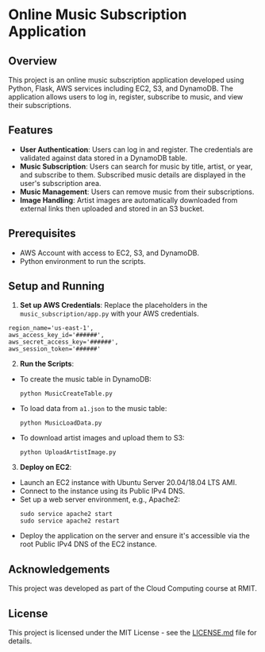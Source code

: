 # Online Music Subscription Application

## Overview
This project is an online music subscription application developed using Python, Flask, AWS services including EC2, S3, and DynamoDB. The application allows users to log in, register, subscribe to music, and view their subscriptions.

## Features
- **User Authentication**: Users can log in and register. The credentials are validated against data stored in a DynamoDB table.
- **Music Subscription**: Users can search for music by title, artist, or year, and subscribe to them. Subscribed music details are displayed in the user's subscription area.
- **Music Management**: Users can remove music from their subscriptions.
- **Image Handling**: Artist images are automatically downloaded from external links then uploaded and stored in an S3 bucket.

## Prerequisites
- AWS Account with access to EC2, S3, and DynamoDB.
- Python environment to run the scripts.

## Setup and Running

1. **Set up AWS Credentials**:
Replace the placeholders in the `music_subscription/app.py` with your AWS credentials.
```
region_name='us-east-1',
aws_access_key_id='######',
aws_secret_access_key='######',
aws_session_token='######'
```


2. **Run the Scripts**:
- To create the music table in DynamoDB:
  ```
  python MusicCreateTable.py
  ```
- To load data from `a1.json` to the music table:
  ```
  python MusicLoadData.py
  ```
- To download artist images and upload them to S3:
  ```
  python UploadArtistImage.py
  ```

3. **Deploy on EC2**:
- Launch an EC2 instance with Ubuntu Server 20.04/18.04 LTS AMI.
- Connect to the instance using its Public IPv4 DNS.
- Set up a web server environment, e.g., Apache2:
  ```
  sudo service apache2 start
  sudo service apache2 restart
  ```
- Deploy the application on the server and ensure it's accessible via the root Public IPv4 DNS of the EC2 instance.

## Acknowledgements
This project was developed as part of the Cloud Computing course at RMIT.

## License
This project is licensed under the MIT License - see the [LICENSE.md](LICENSE.md) file for details.
